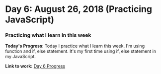 # Day 6: August 26, 2018 (Practicing JavaScript)
### Practicing what I learn in this week

**Today's Progress**: Today I practice what I learn this week. I'm using function and if, else statement. It's my first time using if, else statement in my JavaScript.

**Link to work:**
[Day 6 Progress](https://github.com/jamesmonsarvas/1-100DaysOfCode/blob/master/days/6/source)